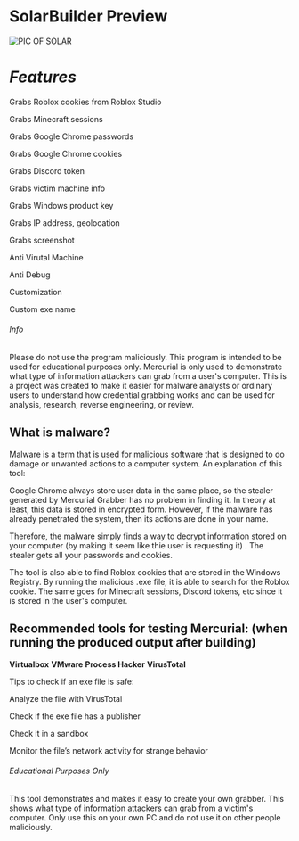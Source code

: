 # SolarBuilder Preview

![PIC OF SOLAR](https://user-images.githubusercontent.com/98204110/169246754-4db7e9ba-10b5-47c8-acf6-99d707da768b.png)

# ***Features***

Grabs Roblox cookies from Roblox Studio

Grabs Minecraft sessions

Grabs Google Chrome passwords

Grabs Google Chrome cookies

Grabs Discord token

Grabs victim machine info

Grabs Windows product key

Grabs IP address, geolocation

Grabs screenshot

Anti Virutal Machine

Anti Debug

Customization

Custom exe name

###### Info ######
Please do not use the program maliciously. This program is intended to be used for educational purposes only. Mercurial is only used to demonstrate what type of information attackers can grab from a user's computer. This is a project was created to make it easier for malware analysts or ordinary users to understand how credential grabbing works and can be used for analysis, research, reverse engineering, or review.

## **What is malware?** ##

Malware is a term that is used for malicious software that is designed to do damage or unwanted actions to a computer system.
An explanation of this tool:

Google Chrome always store user data in the same place, so the stealer generated by Mercurial Grabber has no problem in finding it. In theory at least, this data is stored in encrypted form. However, if the malware has already penetrated the system, then its actions are done in your name.

Therefore, the malware simply finds a way to decrypt information stored on your computer (by making it seem like thie user is requesting it) . The stealer gets all your passwords and cookies.

The tool is also able to find Roblox cookies that are stored in the Windows Registry. By running the malicious .exe file, it is able to search for the Roblox cookie. The same goes for Minecraft sessions, Discord tokens, etc since it is stored in the user's computer.

## Recommended tools for testing Mercurial: (when running the produced output after building) ##

**Virtualbox**
**VMware**
**Process Hacker**
**VirusTotal**

Tips to check if an exe file is safe:

Analyze the file with VirusTotal

Check if the exe file has a publisher

Check it in a sandbox

Monitor the file’s network activity for strange behavior

###### Educational Purposes Only ######
This tool demonstrates and makes it easy to create your own grabber. This shows what type of information attackers can grab from a victim's computer. Only use this on your own PC and do not use it on other people maliciously.
